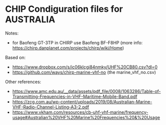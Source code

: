 CHIP Condiguration files for AUSTRALIA
======================================

Notes:

- for Baofeng GT-3TP in CHIRP use Baofeng BF-F8HP (more info: https://chirp.danplanet.com/projects/chirp/wiki/Home)


Based on:

- https://www.dropbox.com/s/ic06klcgi84nmky/UHF%20CB80.csv?dl=0
- https://github.com/ways/chirp-marine-vhf-no (the marine_vhf_no.csv)


Other references:

- https://www.amc.edu.au/__data/assets/pdf_file/0008/1063286/Table-of-Transmitting-Frequencies-in-VHF-Maritime-Mobile-Band.pdf
- https://zcg.com.au/wp-content/uploads/2019/08/Australian-Marine-VHF-Radio-Channel-Listing-A3-2.pdf
- https://www.vkham.com/resources/cb-uhf-vhf-marine/frequency-usage#Australian%20VHF%20Marine%20Frequencies%20&%20Usage

